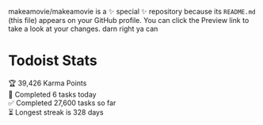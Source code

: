 makeamovie/makeamovie is a ✨ special ✨ repository because its `README.md` (this file) appears on your GitHub profile.
You can click the Preview link to take a look at your changes. darn right ya can

# Todoist Stats

<!-- TODO-IST:START -->
🏆  39,426 Karma Points           
🌸  Completed 6 tasks today           
✅  Completed 27,600 tasks so far           
⏳  Longest streak is 328 days
<!-- TODO-IST:END -->